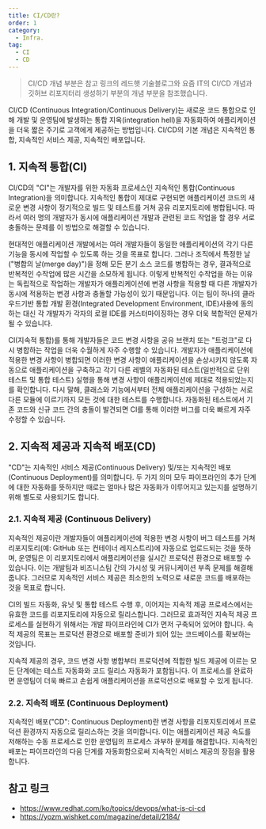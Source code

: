 ```yaml
---
title: CI/CD란?
order: 1
category:
  - Infra.
tag:
  - CI
  - CD
---
```


> CI/CD 개념 부분은 참고 링크의 레드햇 기술블로그와 요즘 IT의 CI/CD 개념과 깃허브 리포지터리 생성하기 부분의 개념 부분을 참조했습니다.

CI/CD (Continuous Integration/Continuous Delivery)는 새로운 코드 통합으로 인해 개발 및 운영팀에 발생하는
통합 지옥(integration hell)을 자동화하여 애플리케이션을 더욱 짧은 주기로 고객에게 제공하는 방법입니다.
CI/CD의 기본 개념은 지속적인 통합, 지속적인 서비스 제공, 지속적인 배포입니다.

## 1. 지속적 통합(CI)

CI/CD의 "CI"는 개발자를 위한 자동화 프로세스인 지속적인 통합(Continuous Integration)을 의미합니다.
지속적인 통합이 제대로 구현되면 애플리케이션 코드의 새로운 변경 사항이 정기적으로 빌드 및 테스트를 거쳐 공유 리포지토리에 병합됩니다.
따라서 여러 명의 개발자가 동시에 애플리케이션 개발과 관련된 코드 작업을 할 경우 서로 충돌하는 문제를 이 방법으로 해결할 수 있습니다.

현대적인 애플리케이션 개발에서는 여러 개발자들이 동일한 애플리케이션의 각기 다른 기능을 동시에 작업할 수 있도록 하는 것을 목표로 합니다.
그러나 조직에서 특정한 날("병합의 날(merge day)")을 정해 모든 분기 소스 코드를 병합하는 경우,
결과적으로 반복적인 수작업에 많은 시간을 소모하게 됩니다.
이렇게 반복적인 수작업을 하는 이유는 독립적으로 작업하는 개발자가 애플리케이션에 변경 사항을 적용할 때
다른 개발자가 동시에 적용하는 변경 사항과 충돌할 가능성이 있기 때문입니다.
이는 팀이 하나의 클라우드기반 통합 개발 환경(Integrated Development Environment, IDE)사용에 동의하는 대신
각 개발자가 각자의 로컬 IDE를 커스터마이징하는 경우 더욱 복합적인 문제가 될 수 있습니다.

CI(지속적 통합)를 통해 개발자들은 코드 변경 사항을 공유 브랜치 또는 "트렁크"로 다시 병합하는 작업을 더욱 수월하게 자주 수행할 수 있습니다.
개발자가 애플리케이션에 적용한 변경 사항이 병합되면 이러한 변경 사항이 애플리케이션을 손상시키지 않도록 자동으로 애플리케이션을 구축하고
각기 다른 레벨의 자동화된 테스트(일반적으로 단위 테스트 및 통합 테스트) 실행을 통해 변경 사항이 애플리케이션에 제대로 적용되었는지를 확인합니다.
다시 말해, 클래스와 기능에서부터 전체 애플리케이션을 구성하는 서로 다른 모듈에 이르기까지 모든 것에 대한 테스트를 수행합니다.
자동화된 테스트에서 기존 코드와 신규 코드 간의 충돌이 발견되면 CI를 통해 이러한 버그를 더욱 빠르게 자주 수정할 수 있습니다.

## 2. 지속적 제공과 지속적 배포(CD)

"CD"는 지속적인 서비스 제공(Continuous Delivery) 및/또는 지속적인 배포(Continuous Deployment)를 의미합니다.
두 가지 의미 모두 파이프라인의 추가 단계에 대한 자동화를 뜻하지만
때로는 얼마나 많은 자동화가 이루어지고 있는지를 설명하기 위해 별도로 사용되기도 합니다.

### 2.1. 지속적 제공 (Continuous Delivery)

지속적인 제공이란 개발자들이 애플리케이션에 적용한 변경 사항이 버그 테스트를 거쳐
리포지토리(예: GitHub 또는 컨테이너 레지스트리)에 자동으로 업로드되는 것을 뜻하며,
운영팀은 이 리포지토리에서 애플리케이션을 실시간 프로덕션 환경으로 배포할 수 있습니다.
이는 개발팀과 비즈니스팀 간의 가시성 및 커뮤니케이션 부족 문제를 해결해 줍니다.
그러므로 지속적인 서비스 제공은 최소한의 노력으로 새로운 코드를 배포하는 것을 목표로 합니다.

CI의 빌드 자동화, 유닛 및 통합 테스트 수행 후, 이어지는 지속적 제공 프로세스에서는 유효한 코드를 리포지토리에 자동으로 릴리스합니다.
그러므로 효과적인 지속적 제공 프로세스를 실현하기 위해서는 개발 파이프라인에 CI가 먼저 구축되어 있어야 합니다.
속적 제공의 목표는 프로덕션 환경으로 배포할 준비가 되어 있는 코드베이스를 확보하는 것입니다.

지속적 제공의 경우, 코드 변경 사항 병합부터 프로덕션에 적합한 빌드 제공에 이르는 모든 단계에는 테스트 자동화와 코드 릴리스 자동화가 포함됩니다.
이 프로세스를 완료하면 운영팀이 더욱 빠르고 손쉽게 애플리케이션을 프로덕션으로 배포할 수 있게 됩니다.

### 2.2. 지속적 배포 (Continuous Deployment)

지속적인 배포("CD": Continuous Deployment)란 변경 사항을 리포지토리에서 프로덕션 환경까지 자동으로 릴리스하는 것을 의미합니다.
이는 애플리케이션 제공 속도를 저해하는 수동 프로세스로 인한 운영팀의 프로세스 과부하 문제를 해결합니다.
지속적인 배포는 파이프라인의 다음 단계를 자동화함으로써 지속적인 서비스 제공의 장점을 활용합니다.

## 참고 링크

- https://www.redhat.com/ko/topics/devops/what-is-ci-cd
- https://yozm.wishket.com/magazine/detail/2184/
